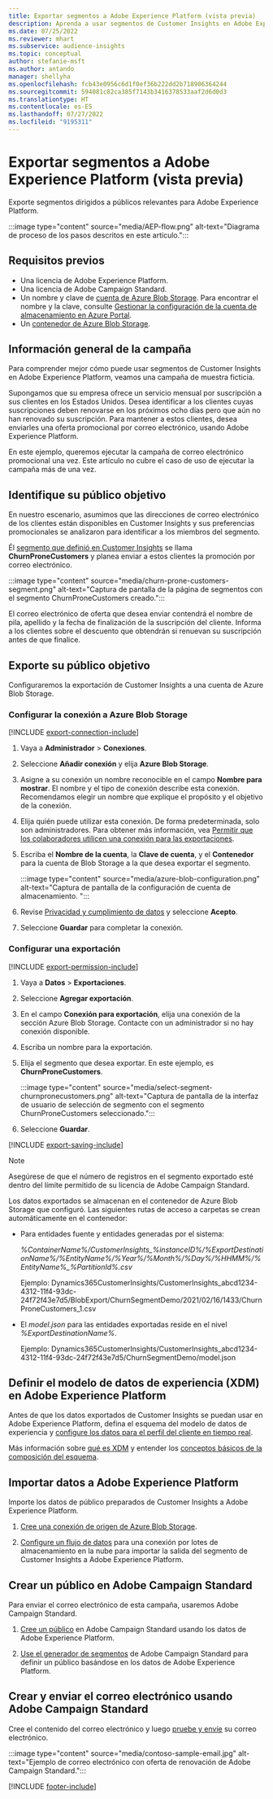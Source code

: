 ```yaml
---
title: Exportar segmentos a Adobe Experience Platform (vista previa)
description: Aprenda a usar segmentos de Customer Insights en Adobe Experience Platform.
ms.date: 07/25/2022
ms.reviewer: mhart
ms.subservice: audience-insights
ms.topic: conceptual
author: stefanie-msft
ms.author: antando
manager: shellyha
ms.openlocfilehash: fcb43e0956c6d1f0ef36b222dd2b718906364244
ms.sourcegitcommit: 594081c82ca385f7143b3416378533aaf2d6d0d3
ms.translationtype: HT
ms.contentlocale: es-ES
ms.lasthandoff: 07/27/2022
ms.locfileid: "9195311"
---
```

# <a name="export-segments-to-adobe-experience-platform-preview"></a>Exportar segmentos a Adobe Experience Platform (vista previa)

Exporte segmentos dirigidos a públicos relevantes para Adobe Experience Platform.

:::image type="content" source="media/AEP-flow.png" alt-text="Diagrama de proceso de los pasos descritos en este artículo.":::

## <a name="prerequisites"></a>Requisitos previos

- Una licencia de Adobe Experience Platform.
- Una licencia de Adobe Campaign Standard.
- Un nombre y clave de [cuenta de Azure Blob Storage](/azure/storage/blobs/create-data-lake-storage-account). Para encontrar el nombre y la clave, consulte [Gestionar la configuración de la cuenta de almacenamiento en Azure Portal](/azure/storage/common/storage-account-manage).
- Un [contenedor de Azure Blob Storage](/azure/storage/blobs/storage-quickstart-blobs-portal#create-a-container).

## <a name="campaign-overview"></a>Información general de la campaña

Para comprender mejor cómo puede usar segmentos de Customer Insights en Adobe Experience Platform, veamos una campaña de muestra ficticia.

Supongamos que su empresa ofrece un servicio mensual por suscripción a sus clientes en los Estados Unidos. Desea identificar a los clientes cuyas suscripciones deben renovarse en los próximos ocho días pero que aún no han renovado su suscripción. Para mantener a estos clientes, desea enviarles una oferta promocional por correo electrónico, usando Adobe Experience Platform.

En este ejemplo, queremos ejecutar la campaña de correo electrónico promocional una vez. Este artículo no cubre el caso de uso de ejecutar la campaña más de una vez.

## <a name="identify-your-target-audience"></a>Identifique su público objetivo

En nuestro escenario, asumimos que las direcciones de correo electrónico de los clientes están disponibles en Customer Insights y sus preferencias promocionales se analizaron para identificar a los miembros del segmento.

Él [segmento que definió en Customer Insights](segments.md) se llama **ChurnProneCustomers** y planea enviar a estos clientes la promoción por correo electrónico.

:::image type="content" source="media/churn-prone-customers-segment.png" alt-text="Captura de pantalla de la página de segmentos con el segmento ChurnProneCustomers creado.":::

El correo electrónico de oferta que desea enviar contendrá el nombre de pila, apellido y la fecha de finalización de la suscripción del cliente. Informa a los clientes sobre el descuento que obtendrán si renuevan su suscripción antes de que finalice.

## <a name="export-your-target-audience"></a>Exporte su público objetivo

Configuraremos la exportación de Customer Insights a una cuenta de Azure Blob Storage.

### <a name="set-up-connection-to-azure-blob-storage"></a>Configurar la conexión a Azure Blob Storage

[!INCLUDE [export-connection-include](includes/export-connection-admn.md)]

1. Vaya a **Administrador** > **Conexiones**.

1. Seleccione **Añadir conexión** y elija **Azure Blob Storage**.

1. Asigne a su conexión un nombre reconocible en el campo **Nombre para mostrar**. El nombre y el tipo de conexión describe esta conexión. Recomendamos elegir un nombre que explique el propósito y el objetivo de la conexión.

1. Elija quién puede utilizar esta conexión. De forma predeterminada, solo son administradores. Para obtener más información, vea [Permitir que los colaboradores utilicen una conexión para las exportaciones](connections.md#allow-contributors-to-use-a-connection-for-exports).

1. Escriba el **Nombre de la cuenta**, la **Clave de cuenta**, y el **Contenedor** para la cuenta de Blob Storage a la que desea exportar el segmento.  

   :::image type="content" source="media/azure-blob-configuration.png" alt-text="Captura de pantalla de la configuración de cuenta de almacenamiento. ":::

1. Revise [Privacidad y cumplimiento de datos](connections.md#data-privacy-and-compliance) y seleccione **Acepto**.

1. Seleccione **Guardar** para completar la conexión.

### <a name="configure-an-export"></a>Configurar una exportación

[!INCLUDE [export-permission-include](includes/export-permission.md)]

1. Vaya a **Datos** > **Exportaciones**.

1. Seleccione **Agregar exportación**.

1. En el campo **Conexión para exportación**, elija una conexión de la sección Azure Blob Storage. Contacte con un administrador si no hay conexión disponible.

1. Escriba un nombre para la exportación.

1. Elija el segmento que desea exportar. En este ejemplo, es **ChurnProneCustomers**.

   :::image type="content" source="media/select-segment-churnpronecustomers.png" alt-text="Captura de pantalla de la interfaz de usuario de selección de segmento con el segmento ChurnProneCustomers seleccionado.":::

1. Seleccione **Guardar**.

[!INCLUDE [export-saving-include](includes/export-saving.md)]

> [!NOTE]
> Asegúrese de que el número de registros en el segmento exportado esté dentro del límite permitido de su licencia de Adobe Campaign Standard.

Los datos exportados se almacenan en el contenedor de Azure Blob Storage que configuró. Las siguientes rutas de acceso a carpetas se crean automáticamente en el contenedor:

- Para entidades fuente y entidades generadas por el sistema:  

  *%ContainerName%/CustomerInsights_%instanceID%/%ExportDestinationName%/%EntityName%/%Year%/%Month%/%Day%/%HHMM%/%EntityName%_%PartitionId%.csv*

  Ejemplo: Dynamics365CustomerInsights/CustomerInsights_abcd1234-4312-11f4-93dc-24f72f43e7d5/BlobExport/ChurnSegmentDemo/2021/02/16/1433/ChurnProneCustomers_1.csv

- El *model.json* para las entidades exportadas reside en el nivel *%ExportDestinationName%*.

  Ejemplo: Dynamics365CustomerInsights/CustomerInsights_abcd1234-4312-11f4-93dc-24f72f43e7d5/ChurnSegmentDemo/model.json

## <a name="define-experience-data-model-xdm-in-adobe-experience-platform"></a>Definir el modelo de datos de experiencia (XDM) en Adobe Experience Platform

Antes de que los datos exportados de Customer Insights se puedan usar en Adobe Experience Platform, defina el esquema del modelo de datos de experiencia y [configure los datos para el perfil del cliente en tiempo real](https://experienceleague.adobe.com/docs/experience-platform/profile/tutorials/dataset-configuration.html#tutorials).

Más información sobre [qué es XDM](https://experienceleague.adobe.com/docs/experience-platform/xdm/home.html) y entender los [conceptos básicos de la composición del esquema](https://experienceleague.adobe.com/docs/experience-platform/xdm/schema/composition.html#schema).

## <a name="import-data-into-adobe-experience-platform"></a>Importar datos a Adobe Experience Platform

Importe los datos de público preparados de Customer Insights a Adobe Experience Platform.

1. [Cree una conexión de origen de Azure Blob Storage](https://experienceleague.adobe.com/docs/experience-platform/sources/ui-tutorials/create/cloud-storage/blob.html#getting-started).

1. [Configure un flujo de datos](https://experienceleague.adobe.com/docs/experience-platform/sources/ui-tutorials/dataflow/cloud-storage.html#ui-tutorials) para una conexión por lotes de almacenamiento en la nube para importar la salida del segmento de Customer Insights a Adobe Experience Platform.

## <a name="create-an-audience-in-adobe-campaign-standard"></a>Crear un público en Adobe Campaign Standard

Para enviar el correo electrónico de esta campaña, usaremos Adobe Campaign Standard.

1. [Cree un público](https://experienceleague.adobe.com/docs/campaign-standard/using/profiles-and-audiences/get-started-profiles-and-audiences.html#permission) en Adobe Campaign Standard usando los datos de Adobe Experience Platform.

1. [Use el generador de segmentos](https://experienceleague.adobe.com/docs/campaign-standard/using/integrating-with-adobe-cloud/adobe-experience-platform/audience-destinations/aep-using-segment-builder.html) de Adobe Campaign Standard para definir un público basándose en los datos de Adobe Experience Platform.

## <a name="create-and-send-the-email-using-adobe-campaign-standard"></a>Crear y enviar el correo electrónico usando Adobe Campaign Standard

Cree el contenido del correo electrónico y luego [pruebe y envíe](https://experienceleague.adobe.com/docs/campaign-standard/using/testing-and-sending/get-started-sending-messages.html#preparing-and-testing-messages) su correo electrónico.

:::image type="content" source="media/contoso-sample-email.jpg" alt-text="Ejemplo de correo electrónico con oferta de renovación de Adobe Campaign Standard.":::

[!INCLUDE [footer-include](includes/footer-banner.md)]
